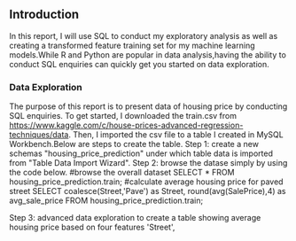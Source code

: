 ## Introduction
In this report, I will use SQL to conduct my exploratory analysis as well as creating a transformed feature training set for my machine learning models.While R and Python are popular in data analysis,having the ability to conduct SQL enquiries can quickly get you started on data exploration.

### Data Exploration
The purpose of this report is to present data of housing price by conducting SQL enquiries. To get started, I downloaded the train.csv from https://www.kaggle.com/c/house-prices-advanced-regression-techniques/data. Then, I imported the csv file to a table I created in MySQL Workbench.Below are steps to create the table.
Step 1: create a new schemas "housing_price_prediction" under which table data is imported from "Table Data Import Wizard".
Step 2: browse the datase simply by using the code below.
#browse the overall dataset
SELECT * FROM housing_price_prediction.train; 
#calculate average housing price for paved street
SELECT coalesce(Street,'Pave') as Street, round(avg(SalePrice),4) as avg_sale_price FROM housing_price_prediction.train;

Step 3: advanced data exploration to create a table showing average housing price based on four features 'Street',
